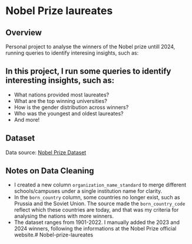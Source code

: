 
# Nobel Prize laureates

## Overview
Personal project to analyse the winners of the Nobel prize untill 2024, running queries to identify interesing insights, such as:

## In this project, I run some queries to identify interesting insights, such as:
- What nations provided most laureates?
- What are the top winning universities?
- How is the gender distribution across winners?
- Who was the youngest and oldest laureates?
- And more!

## Dataset
Data source: [Nobel Prize Dataset](https://www.kaggle.com/datasets/joebeachcapital/nobel-prize)

## Notes on Data Cleaning
- I created a new column `organization_name_standard` to merge different schools/campuses under a single institution name for clarity.
- In the `born_country` column, some countries no longer exist, such as Prussia and the Soviet Union. The source made the `born_country_code` reflect which these countries are today, and that was my criteria for analysing the nations with more winners.
- The dataset ranges from 1901-2022. I manually added the 2023 and 2024 winners, following the informations at the Nobel Prize official website.# Nobel-prize-laureates
